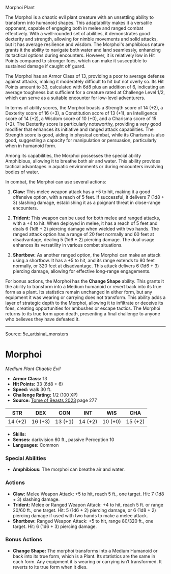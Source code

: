 <MonsterName/>Morphoi</MonsterName>
<CreatureType/>Plant</CreatureType>

<summary>The Morphoi is a chaotic evil plant creature with an unsettling ability to transform into humanoid shapes. This adaptability makes it a versatile opponent, capable of engaging both in melee and ranged combat effectively. With a well-rounded set of abilities, it demonstrates good dexterity and strength, allowing for nimble movements and solid attacks, but it has average resilience and wisdom. The Morphoi's amphibious nature grants it the ability to navigate both water and land seamlessly, enhancing its tactical options during encounters. However, it is relatively low in Hit Points compared to stronger foes, which can make it susceptible to sustained damage if caught off guard.</summary>

<detail>

The Morphoi has an Armor Class of 13, providing a poor to average defense against attacks, making it moderately difficult to hit but not overly so. Its Hit Points amount to 33, calculated with 6d8 plus an addition of 6, indicating an average toughness but sufficient for a creature rated at Challenge Level 1/2, which can serve as a suitable encounter for low-level adventurers.

In terms of ability scores, the Morphoi boasts a Strength score of 14 (+2), a Dexterity score of 16 (+3), a Constitution score of 13 (+1), an Intelligence score of 14 (+2), a Wisdom score of 10 (+0), and a Charisma score of 15 (+2). The Dexterity score is particularly noteworthy, providing a very good modifier that enhances its initiative and ranged attack capabilities. The Strength score is good, aiding in physical combat, while its Charisma is also good, suggesting a capacity for manipulation or persuasion, particularly when in humanoid form.

Among its capabilities, the Morphoi possesses the special ability Amphibious, allowing it to breathe both air and water. This ability provides tactical advantages in aquatic environments or during encounters involving bodies of water.

In combat, the Morphoi can use several actions:

1. **Claw:** This melee weapon attack has a +5 to hit, making it a good offensive option, with a reach of 5 feet. If successful, it delivers 7 (1d8 + 3) slashing damage, establishing it as a poignant threat in close-range encounters.

2. **Trident:** This weapon can be used for both melee and ranged attacks, with a +4 to hit. When deployed in melee, it has a reach of 5 feet and deals 6 (1d8 + 2) piercing damage when wielded with two hands. The ranged attack option has a range of 20 feet normally and 60 feet at disadvantage, dealing 5 (1d6 + 2) piercing damage. The dual usage enhances its versatility in various combat situations.

3. **Shortbow:** As another ranged option, the Morphoi can make an attack using a shortbow. It has a +5 to hit, and its range extends to 80 feet normally, or 320 feet at disadvantage. This attack delivers 6 (1d6 + 3) piercing damage, allowing for effective long-range engagements.

For bonus actions, the Morphoi has the **Change Shape** ability. This grants it the ability to transform into a Medium humanoid or revert back into its true form as a plant. Its statistics remain unchanged in either form, but any equipment it was wearing or carrying does not transform. This ability adds a layer of strategic depth to the Morphoi, allowing it to infiltrate or deceive its foes, creating opportunities for ambushes or escape tactics. The Morphoi returns to its true form upon death, presenting a final challenge to anyone who believes they have defeated it.</detail>



---

Source: 5e_artisinal_monsters

# Morphoi

*Medium* *Plant* *Chaotic Evil*

- **Armor Class:** 13
- **Hit Points:** 33 (6d8 + 6)
- **Speed:** walk 30 ft.
- **Challenge Rating:** 1/2 (100 XP)
- **Source:** [Tome of Beasts 2023](https://koboldpress.com/kpstore/product/tome-of-beasts-1-2023-edition/) page 277

| STR | DEX | CON | INT | WIS | CHA |
| --- | --- | --- | --- | --- | --- |
| 14 (+2) | 16 (+3) | 13 (+1) | 14 (+2) | 10 (+0) | 15 (+2) |

- **Skills:** 
- **Senses:** darkvision 60 ft., passive Perception 10
- **Languages:** Common

### Special Abilities

- **Amphibious:** The morphoi can breathe air and water.

### Actions

- **Claw:** Melee Weapon Attack: +5 to hit, reach 5 ft., one target. Hit: 7 (1d8 + 3) slashing damage.
- **Trident:** Melee or Ranged Weapon Attack: +4 to hit, reach 5 ft. or range 20/60 ft., one target. Hit: 5 (1d6 + 2) piercing damage, or 6 (1d8 + 2) piercing damage if used with two hands to make a melee attack.
- **Shortbow:** Ranged Weapon Attack: +5 to hit, range 80/320 ft., one target. Hit: 6 (1d6 + 3) piercing damage.

### Bonus Actions

- **Change Shape:** The morphoi transforms into a Medium Humanoid or back into its true form, which is a Plant. Its statistics are the same in each form. Any equipment it is wearing or carrying isn’t transformed. It reverts to its true form when it dies.


